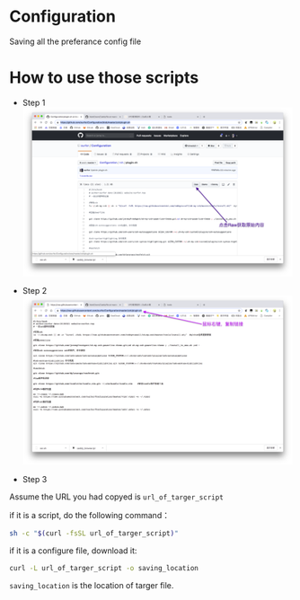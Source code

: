 # Configuration
Saving all the preferance config file


# How to use those scripts

- Step 1
![](./raw.png)

- Step 2 
![](./copy.png)

- Step 3

Assume the URL you had copyed is ` url_of_targer_script `

if it is a script, do the following command：

```bash
sh -c "$(curl -fsSL url_of_targer_script)"
```

if it is a configure file, download it:
```bash
curl -L url_of_targer_script -o saving_location
```

` saving_location ` is the location of targer file.
 
